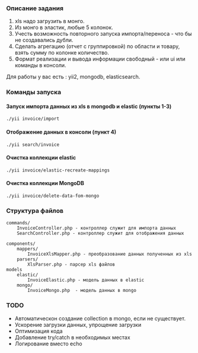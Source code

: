 ### Описание задания
1. xls надо загрузить в монго.
2. Из монго в эластик, любые 5 колонок. 
3. Учесть возможность повторного запуска импорта/переноса - что бы не создавались дубли. 
4. Сделать агрегацию (отчет с группировкой) по области и товару, взять сумму по колонке количество. 
5. Формат реализации и вывода информации свободный - или ui или команды в консоли.

Для работы у вас есть : yii2, mongodb, elasticsearch.

### Команды запуска

#### Запуск импорта данных из xls в mongodb и elastic (пункты 1-3)
`./yii invoice/import`

#### Отображение данных в консоли (пункт 4)
`./yii search/invoice`

#### Очистка коллекции elastic
`./yii invoice/elastic-recreate-mappings`

#### Очистка коллекции MongoDB
`./yii invoice/delete-data-fom-mongo`


### Структура файлов
```
commands/
    InvoiceController.php - контроллер служит для импорта данных
    SearchController.php - контроллер служит для отображения данных

components/
    mappers/
        InvoiceXlsMapper.php - преобразование данных полученных из xls  
    parsers/
        XlsParser.php - парсер xls файлов 
models
    elastic/
        InvoiceElastic.php - модель данных в elastic
    mongo/
        InvoiceMongo.php  - модель данных в mongo
```

### TODO

- Автоматическон создание collection в mongo, если не существует.
- Ускорение загрузки данных, упрощение загрузки
- Оптимизация кода
- Добавление try/catch в необходимых местах
- Логирование вместо echo
